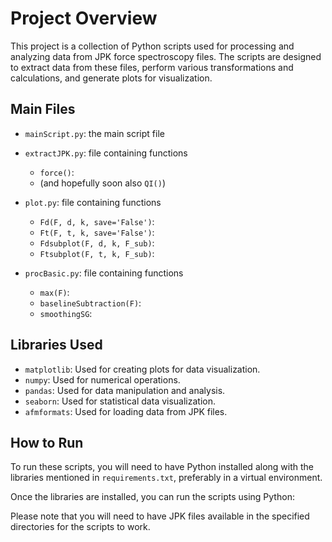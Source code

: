 # Project Overview

This project is a collection of Python scripts used for processing and analyzing data from JPK force spectroscopy files. The scripts are designed to extract data from these files, perform various transformations and calculations, and generate plots for visualization.

## Main Files

- `mainScript.py`: the main script file

- `extractJPK.py`: file containing functions 
    - `force()`: 
    - (and hopefully soon also `QI()`)

- `plot.py`: file containing functions
    - `Fd(F, d, k, save='False')`: 
    - `Ft(F, t, k, save='False')`:
    - `Fdsubplot(F, d, k, F_sub)`:
    - `Ftsubplot(F, t, k, F_sub)`:

- `procBasic.py`: file containing functions
    - `max(F)`: 
    - `baselineSubtraction(F)`:
    - `smoothingSG`: 


## Libraries Used

- `matplotlib`: Used for creating plots for data visualization.
- `numpy`: Used for numerical operations.
- `pandas`: Used for data manipulation and analysis.
- `seaborn`: Used for statistical data visualization.
- `afmformats`: Used for loading data from JPK files.

## How to Run

To run these scripts, you will need to have Python installed along with the libraries mentioned in `requirements.txt`, preferably in a virtual environment.

Once the libraries are installed, you can run the scripts using Python:

Please note that you will need to have JPK files available in the specified directories for the scripts to work.